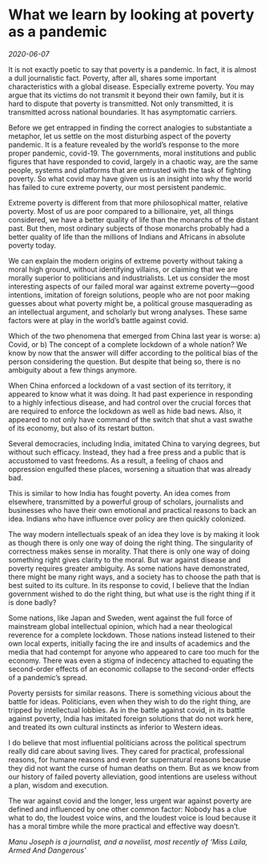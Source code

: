 # What we learn by looking at poverty as a pandemic

*2020-06-07*

It is not exactly poetic to say that poverty is a pandemic. In fact, it
is almost a dull journalistic fact. Poverty, after all, shares some
important characteristics with a global disease. Especially extreme
poverty. You may argue that its victims do not transmit it beyond their
own family, but it is hard to dispute that poverty is transmitted. Not
only transmitted, it is transmitted across national boundaries. It has
asymptomatic carriers.

Before we get entrapped in finding the correct analogies to substantiate
a metaphor, let us settle on the most disturbing aspect of the poverty
pandemic. It is a feature revealed by the world’s response to the more
proper pandemic, covid-19. The governments, moral institutions and
public figures that have responded to covid, largely in a chaotic way,
are the same people, systems and platforms that are entrusted with the
task of fighting poverty. So what covid may have given us is an insight
into why the world has failed to cure extreme poverty, our most
persistent pandemic.

Extreme poverty is different from that more philosophical matter,
relative poverty. Most of us are poor compared to a billionaire, yet,
all things considered, we have a better quality of life than the
monarchs of the distant past. But then, most ordinary subjects of those
monarchs probably had a better quality of life than the millions of
Indians and Africans in absolute poverty today.

We can explain the modern origins of extreme poverty without taking a
moral high ground, without identifying villains, or claiming that we are
morally superior to politicians and industrialists. Let us consider the
most interesting aspects of our failed moral war against extreme
poverty—good intentions, imitation of foreign solutions, people who are
not poor making guesses about what poverty might be, a political grouse
masquerading as an intellectual argument, and scholarly but wrong
analyses. These same factors were at play in the world’s battle against
covid.

Which of the two phenomena that emerged from China last year is worse:
a) Covid, or b) The concept of a complete lockdown of a whole nation? We
know by now that the answer will differ according to the political bias
of the person considering the question. But despite that being so, there
is no ambiguity about a few things anymore.

When China enforced a lockdown of a vast section of its territory, it
appeared to know what it was doing. It had past experience in responding
to a highly infectious disease, and had control over the crucial forces
that are required to enforce the lockdown as well as hide bad news.
Also, it appeared to not only have command of the switch that shut a
vast swathe of its economy, but also of its restart button.

Several democracies, including India, imitated China to varying degrees,
but without such efficacy. Instead, they had a free press and a public
that is accustomed to vast freedoms. As a result, a feeling of chaos and
oppression engulfed these places, worsening a situation that was already
bad.

This is similar to how India has fought poverty. An idea comes from
elsewhere, transmitted by a powerful group of scholars, journalists and
businesses who have their own emotional and practical reasons to back an
idea. Indians who have influence over policy are then quickly colonized.

The way modern intellectuals speak of an idea they love is by making it
look as though there is only one way of doing the right thing. The
singularity of correctness makes sense in morality. That there is only
one way of doing something right gives clarity to the moral. But war
against disease and poverty requires greater ambiguity. As some nations
have demonstrated, there might be many right ways, and a society has to
choose the path that is best suited to its culture. In its response to
covid, I believe that the Indian government wished to do the right
thing, but what use is the right thing if it is done badly?

Some nations, like Japan and Sweden, went against the full force of
mainstream global intellectual opinion, which had a near theological
reverence for a complete lockdown. Those nations instead listened to
their own local experts, initially facing the ire and insults of
academics and the media that had contempt for anyone who appeared to
care too much for the economy. There was even a stigma of indecency
attached to equating the second-order effects of an economic collapse to
the second-order effects of a pandemic’s spread.

Poverty persists for similar reasons. There is something vicious about
the battle for ideas. Politicians, even when they wish to do the right
thing, are tripped by intellectual lobbies. As in the battle against
covid, in its battle against poverty, India has imitated foreign
solutions that do not work here, and treated its own cultural instincts
as inferior to Western ideas.

I do believe that most influential politicians across the political
spectrum really did care about saving lives. They cared for practical,
professional reasons, for humane reasons and even for supernatural
reasons because they did not want the curse of human deaths on them. But
as we know from our history of failed poverty alleviation, good
intentions are useless without a plan, wisdom and execution.

The war against covid and the longer, less urgent war against poverty
are defined and influenced by one other common factor: Nobody has a clue
what to do, the loudest voice wins, and the loudest voice is loud
because it has a moral timbre while the more practical and effective way
doesn’t.

*Manu Joseph is a journalist, and a novelist, most recently of ‘Miss
Laila, Armed And Dangerous’*
